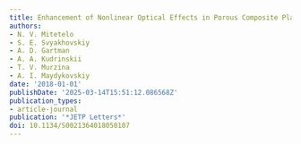 ```yaml
---
title: Enhancement of Nonlinear Optical Effects in Porous Composite Plasmonic Structures
authors:
- N. V. Mitetelo
- S. E. Svyakhovskiy
- A. D. Gartman
- A. A. Kudrinskii
- T. V. Murzina
- A. I. Maydykovskiy
date: '2018-01-01'
publishDate: '2025-03-14T15:51:12.086568Z'
publication_types:
- article-journal
publication: '*JETP Letters*'
doi: 10.1134/S0021364018050107
---
```

